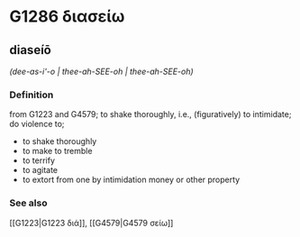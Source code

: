 # G1286 διασείω

## diaseíō

_(dee-as-i'-o | thee-ah-SEE-oh | thee-ah-SEE-oh)_

### Definition

from G1223 and G4579; to shake thoroughly, i.e., (figuratively) to intimidate; do violence to; 

- to shake thoroughly
- to make to tremble
- to terrify
- to agitate
- to extort from one by intimidation money or other property

### See also

[[G1223|G1223 διά]], [[G4579|G4579 σείω]]
